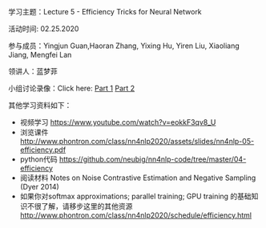 学习主题：Lecture 5 - Efficiency Tricks for Neural Network

活动时间: 02.25.2020

参与成员：Yingjun Guan,Haoran Zhang, Yixing Hu, Yiren Liu, Xiaoliang Jiang, Mengfei Lan

领讲人：蓝梦菲

小组讨论录像：Click here: [Part 1](https://youtu.be/KDkZseYhFvU) [Part 2](https://youtu.be/nBRlxNQG1xc)

其他学习资料如下：

- 视频学习 https://www.youtube.com/watch?v=eokkF3qv8_U
- 浏览课件 http://www.phontron.com/class/nn4nlp2020/assets/slides/nn4nlp-05-efficiency.pdf
- python代码 https://github.com/neubig/nn4nlp-code/tree/master/04-efficiency
- 阅读材料 Notes on Noise Contrastive Estimation and Negative Sampling (Dyer 2014)
- 如果你对softmax approximations; parallel training; GPU training 的基础知识不很了解，请移步这里的其他资源 http://www.phontron.com/class/nn4nlp2020/schedule/efficiency.html

